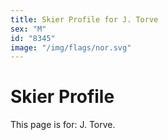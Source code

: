 ```yaml
---
title: Skier Profile for J. Torve
sex: "M"
id: "8345"
image: "/img/flags/nor.svg" 
---
```


# Skier Profile

This page is for: J. Torve.
    